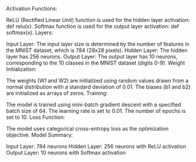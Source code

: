 Activation Functions:

ReLU (Rectified Linear Unit) function is used for the hidden layer activation: def relu(x).
Softmax function is used for the output layer activation: def softmax(x).
Layers:

Input Layer: The input layer size is determined by the number of features in the MNIST dataset, which is 784 (28x28 pixels).
Hidden Layer: The hidden layer has 256 neurons.
Output Layer: The output layer has 10 neurons, corresponding to the 10 classes in the MNIST dataset (digits 0-9).
Weight Initialization:

The weights (W1 and W2) are initialized using random values drawn from a normal distribution with a standard deviation of 0.01.
The biases (b1 and b2) are initialized as arrays of zeros.
Training:

The model is trained using mini-batch gradient descent with a specified batch size of 64.
The learning rate is set to 0.01.
The number of epochs is set to 10.
Loss Function:

The model uses categorical cross-entropy loss as the optimization objective.
Model Summary:

Input Layer: 784 neurons
Hidden Layer: 256 neurons with ReLU activation
Output Layer: 10 neurons with Softmax activation
